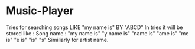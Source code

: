 # Music-Player
Tries for searching songs 
LIKE "my name is" BY "ABCD"
In tries it will be stored like :
Song name :
"my name is"
"y name is"
"name is"
"ame is"
"me is"
"e is"
"is"
"s"
Similiarly for artist name.
